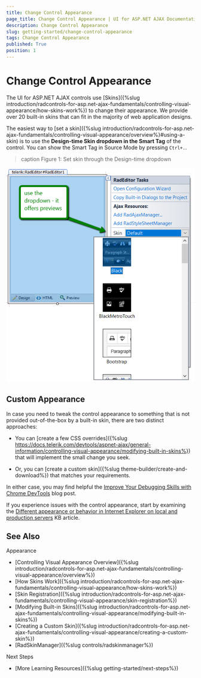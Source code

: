 ```yaml
---
title: Change Control Appearance
page_title: Change Control Appearance | UI for ASP.NET AJAX Documentation
description: Change Control Appearance
slug: getting-started/change-control-appearance
tags: Change Control Appearance
published: True
position: 1
---
```


# Change Control Appearance

The UI for ASP.NET AJAX controls use [Skins]({%slug introduction/radcontrols-for-asp.net-ajax-fundamentals/controlling-visual-appearance/how-skins-work%}) to change their appearance. We provide over 20 built-in skins that can fit in the majority of web application designs.

The easiest way to [set a skin]({%slug introduction/radcontrols-for-asp.net-ajax-fundamentals/controlling-visual-appearance/overview%}#using-a-skin) is to use the **Design-time Skin dropdown in the Smart Tag** of the control. You can show the Smart Tag in Source Mode by pressing `Ctrl+.`.

>caption Figure 1: Set skin through the Design-time dropdown

![set skin through design time](images/set-skin-design-time.png "set skin through design time")

## Custom Appearance

In case you need to tweak the control appearance to something that is not provided out-of-the-box by a built-in skin, there are two distinct approaches:

* You can [create a few CSS overrides]({%slug https://docs.telerik.com/devtools/aspnet-ajax/general-information/controlling-visual-appearance/modifying-built-in-skins%}) that will implement the small change you seek.

* Or, you can [create a custom skin]({%slug theme-builder/create-and-download%}) that matches your requirements.

In either case, you may find helpful the [Improve Your Debugging Skills with Chrome DevTools](https://www.telerik.com/blogs/improve-your-debugging-skills-with-chrome-devtools) blog post.

If you experience issues with the control appearance, start by examining the [Different appearance or behavior in Internet Explorer on local and production servers](https://www.telerik.com/support/kb/aspnet-ajax/details/different-appearance-in-internet-explorer-on-local-and-production-servers) KB article.

## See Also

Appearance
* [Controlling Visual Appearance Overview]({%slug introduction/radcontrols-for-asp.net-ajax-fundamentals/controlling-visual-appearance/overview%})
* [How Skins Work]({%slug introduction/radcontrols-for-asp.net-ajax-fundamentals/controlling-visual-appearance/how-skins-work%})
* [Skin Registration]({%slug introduction/radcontrols-for-asp.net-ajax-fundamentals/controlling-visual-appearance/skin-registration%})
* [Modifying Built-in Skins]({%slug introduction/radcontrols-for-asp.net-ajax-fundamentals/controlling-visual-appearance/modifying-built-in-skins%})
* [Creating a Custom Skin]({%slug introduction/radcontrols-for-asp.net-ajax-fundamentals/controlling-visual-appearance/creating-a-custom-skin%})
* [RadSkinManager]({%slug controls/radskinmanager%})

Next Steps
* [More Learning Resources]({%slug getting-started/next-steps%})
